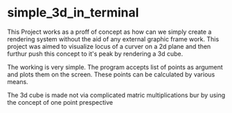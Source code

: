 # simple_3d_in_terminal
This Project works as a proff of concept as how can we simply create a rendering system without the aid of any external graphic frame work. 
This project was aimed to visualize locus of a curver on a 2d plane and then furthur push this concept to it's peak by rendering a 3d cube.

The working is very simple. The program accepts list of points as argument and plots them on the screen. These points can be calculated by 
various means. 

The 3d cube is made not via complicated matric multiplications bur by using the concept of one point prespective 
